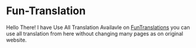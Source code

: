 # Fun-Translation

Hello There! I have Use All Translation Availavle on [FunTranslations](https://funtranslations.com/) you can use all translation from here without changing many pages as on original website.
